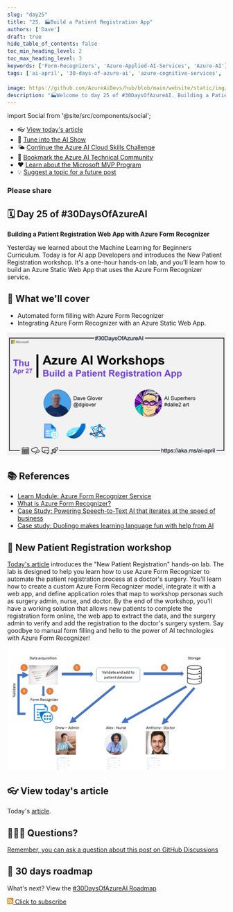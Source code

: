 ```yaml
---
slug: "day25"
title: "25. 🏭Build a Patient Registration App"
authors: ['Dave']
draft: true
hide_table_of_contents: false
toc_min_heading_level: 2
toc_max_heading_level: 3
keywords: ['Form-Recognizers', 'Azure-Applied-AI-Services', 'Azure-AI']
tags: ['ai-april', '30-days-of-azure-ai', 'azure-cognitive-services', 'app-developers', 'workshop']

image: https://github.com/AzureAiDevs/hub/blob/main/website/static/img/2023-aia/banner-day25.png
description: "🏭Welcome to day 25 of #30DaysOfAzureAI. Building a Patient Registration Web App with Azure Form Recognizer https://azureaidevs.github.io/hub/2023-aia/day25"
---
```


import Social from '@site/src/components/social';

<head>

  <meta name="twitter:url" content="https://azureaidevs.github.io/hub/2023-aia/day25" />
  <meta name="twitter:title" content="Build a Patient Registration App" />
  <meta name="twitter:description" content="🏭Welcome to day 25 of #30DaysOfAzureAI. Building a Patient Registration Web App with Azure Form Recognizer" />
  <meta name="twitter:image" content="https://github.com/AzureAiDevs/hub/blob/main/website/static/img/2023-aia/banner-day25.png" />
  <meta name="twitter:card" content="summary_large_image" />

  <meta property="og:url" content="https://azureaidevs.github.io/hub/2023-aia/day25" />
  <meta property="og:title" content="Build a Patient Registration App" />
  <meta property="og:description" content="🏭Welcome to day 25 of #30DaysOfAzureAI. Building a Patient Registration Web App with Azure Form Recognizer" />
  <meta property="og:image" content="https://github.com/AzureAiDevs/hub/blob/main/website/static/img/2023-aia/banner-day25.png" />
  <meta property="og:type" content="article" />
  <meta property="og:site_name" content="Azure AI Developer" />

  <link rel="canonical" href="https://newpatiente2e.github.io/docs/"  />

</head>

- 👓 [View today's article](https://newpatiente2e.github.io/docs/)
- 🍿 [Tune into the AI Show](https://aka.ms/ai-april-ai-show)
- 🌤️ [Continue the Azure AI Cloud Skills Challenge](https://aka.ms/30-days-of-azure-ai-challenge)
- 🏫 [Bookmark the Azure AI Technical Community](https://aka.ms/ai-april-tech-community)
- ❤️ [Learn about the Microsoft MVP Program](https://aka.ms/ai-april-mvp-program)
- 💡 [Suggest a topic for a future post](https://github.com/AzureAiDevs/hub/discussions/categories/call-for-content)

### Please share

<Social
    page_url="https://azureaidevs.github.io/hub/2023-aia/day25"
    image_url="https://github.com/AzureAiDevs/hub/blob/main/website/static/img/2023-aia/banner-day25.png"
    title="Build a Patient Registration App"
    description= "🏭Day 25 of #30DaysOfAzureAI. Learn how to automate patient registration using Azure Form Recognizer with our one-hour hands-on lab. Develop a custom model, integrate it with a web app, and define application roles. Say goodbye to manual form filling and hello to the power of AI."
    hashtags="AI,AzureFormRecognizer"
    hashtag="#30DaysOfAzureAi"
/>

## 🗓️ Day 25 of #30DaysOfAzureAI

<!-- README
The following description is also used for the tweet. So it should be action oriented and grab attention 
If you update the description, please update the description: in the frontmatter as well.
-->

**Building a Patient Registration Web App with Azure Form Recognizer**

<!-- README
The following is the intro to the post. It should be a short teaser for the post.
-->

Yesterday we learned about the Machine Learning for Beginners Curriculum. Today is for AI app Developers and introduces the New Patient Registration workshop. It's a one-hour hands-on lab, and you'll learn how to build an Azure Static Web App that uses the Azure Form Recognizer service.

## 🎯 What we'll cover

<!-- README
The following list is the main points of the post. There should be 3-4 main points.
 -->


- Automated form filling with Azure Form Recognizer
- Integrating Azure Form Recognizer with an Azure Static Web App.

<!-- 
- Main point 1
- Main point 2
- Main point 3 
- Main point 4
-->

[![Image banner for day 25](./../../static/img/2023-aia/banner-day25.png)](https://newpatiente2e.github.io/docs/)


<!-- README
Add or update a list relevant references here. These could be links to other blog posts, Microsoft Learn Module, videos, or other resources.
-->



## 📚 References

- [Learn Module: Azure Form Recognizer Service](https://learn.microsoft.com/training/browse/?expanded=azure&roles=ai-engineer&products=azure-form-recognizer&WT.mc_id=aiml-89446-dglover)
- [What is Azure Form Recognizer?](https://learn.microsoft.com/azure/applied-ai-services/form-recognizer/overview?view=form-recog-3.0.0&WT.mc_id=aiml-89446-dglover)
- [Case Study: Powering Speech-to-Text AI that iterates at the speed of business](https://startups.microsoft.com/blog/powering-speech-to-text-ai?WT.mc_id=aiml-89446-dglover)
- [Case study: Duolingo makes learning language fun with help from AI](https://startups.microsoft.com/blog/duolingo-makes-learning-language-fun-with-help-from-ai?WT.mc_id=aiml-89446-dglover)


<!-- README
The following is the body of the post. It should be an overview of the post that you are referencing.
See the Learn More section, if you supplied a canonical link, then will be displayed here.
-->


## 🚌 New Patient Registration workshop

[Today's article](https://newpatiente2e.github.io/docs/) introduces the "New Patient Registration" hands-on lab. The lab is designed to help you learn how to use Azure Form Recognizer to automate the patient registration process at a doctor's surgery. You'll learn how to create a custom Azure Form Recognizer model, integrate it with a web app, and define application roles that map to workshop personas such as surgery admin, nurse, and doctor. By the end of the workshop, you'll have a working solution that allows new patients to complete the registration form online, the web app to extract the data, and the surgery admin to verify and add the registration to the doctor's surgery system. Say goodbye to manual form filling and hello to the power of AI technologies with Azure Form Recognizer!

![](image.png)

## 👓 View today's article

Today's [article](https://newpatiente2e.github.io/docs/).


## 🙋🏾‍♂️ Questions?

[Remember, you can ask a question about this post on GitHub Discussions](https://github.com/AzureAiDevs/hub/discussions/categories/azure-ai-workshops)

## 📍 30 days roadmap

What's next? View the [#30DaysOfAzureAI Roadmap](/hub/roadmap/30days)

[![The image is the RSS feed available icon](./../../static/img/2023-aia/rss.png) Click to subscribe](https://azureaidevs.github.io/hub/2023-aia/rss.xml)